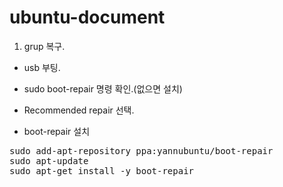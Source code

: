 # ubuntu-document

1. grup 복구.
+ usb 부팅.
+ sudo boot-repair 명령 확인.(없으면 설치)
+ Recommended repair 선택.

+ boot-repair 설치
<pre>
sudo add-apt-repository ppa:yannubuntu/boot-repair
sudo apt-update
sudo apt-get install -y boot-repair
</pre>
